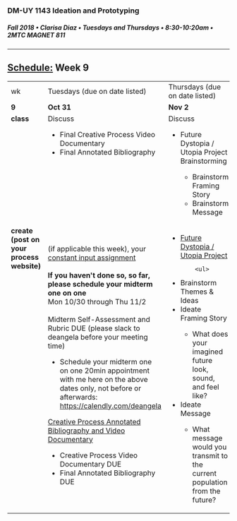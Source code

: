 ### DM-UY 1143 Ideation and Prototyping
##### Fall 2018 • Clarisa Diaz • Tuesdays and Thursdays • 8:30-10:20am • 2MTC MAGNET 811

---
## [Schedule:](schedule.md) Week 9


<table>
<tr>
<td>wk</td>
<td>Tuesdays (due on date listed)</td>
<td>Thursdays (due on date listed)</td>
</tr>
<tr>
  <td valign="top"><strong>9</strong></td>
  <td valign="top" width="48%"><strong>Oct 31</strong></td>
  <td valign="top" width="48%"><strong>Nov 2</strong></td>
</tr>
<tr>
<td valign="top"><strong>class</strong></td>
<td valign="top">Discuss
<ul> 
<li>Final Creative Process Video Documentary</li>
<li>Final Annotated Bibliography</li>  
</ul>
</td>

<!-- 2nd column class -->
<td valign="top" width="48%">
Discuss
       
<ul>
<li>Future Dystopia / Utopia Project Brainstorming</li>
<ul>
<li>Brainstorm Framing Story</li>
<li>Brainstorm Message</li> 
</ul>
</ul>
</td>
 
</tr>


<!-- do -->
<tr>
  <td valign="top"><strong>create (post on your process website)</strong></td>
  <td>
  (if applicable this week), your <a href="constant_input_choices.md">constant input assignment</a>
  <br><br>
 <strong>If you haven't done so, so far, please schedule your midterm one on one</strong><br>
Mon 10/30 through Thu 11/2
<br><br>
Midterm Self-Assessment and Rubric DUE (please slack to deangela before your meeting time) 
<ul>
<li>Schedule your midterm one on one 20min appointment with me here on the above dates only, not before or afterwards: <a href="https://calendly.com/deangela" target="_blank">https://calendly.com/deangela</a>
</li>
</ul>
  <a href="creative_process.md">Creative Process Annotated Bibliography and Video Documentary</a> 
        <ul>
<li>Creative Process Video Documentary DUE</li>
<li>Final Annotated Bibliography DUE</li>
</ul>
  <td valign="top">
  <ul>
  

  <li><a href="future.md">Future Dystopia / Utopia Project</a></li>
   
        <ul>
 <li>Brainstorm Themes &amp; Ideas</li> 
 <li>Ideate Framing Story</li>
 <ul><li>What does your imagined future look, sound, and feel like?</li></ul>
<li>Ideate Message</li> 
<ul><li>What message would you transmit to the current population from the future?</li></ul>    
        </ul></td>
</table>



